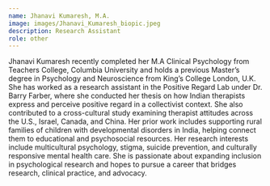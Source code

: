 ```yaml
---
name: Jhanavi Kumaresh, M.A.
image: images/Jhanavi_Kumaresh_biopic.jpeg
description: Research Assistant
role: other
---
```


Jhanavi Kumaresh recently completed her M.A Clinical Psychology from Teachers College, Columbia University and holds a previous Master’s degree in Psychology and Neuroscience from King’s College London, U.K. She has worked as a research assistant in the Positive Regard Lab under Dr. Barry Farber, where she conducted her thesis on how Indian therapists express and perceive positive regard in a collectivist context. She also contributed to a cross-cultural study examining therapist attitudes across the U.S., Israel, Canada, and China. Her prior work includes supporting rural families of children with developmental disorders in India, helping connect them to educational and psychosocial resources. Her research interests include multicultural psychology, stigma, suicide prevention, and culturally responsive mental health care. She is passionate about expanding inclusion in psychological research and hopes to pursue a career that bridges research, clinical practice, and advocacy.